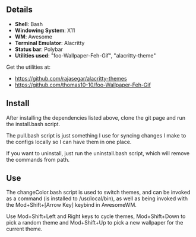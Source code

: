 ## Details
+ **Shell**: Bash
+ **Windowing System**: X11
+ **WM**: Awesome
+ **Terminal Emulator**: Alacritty
+ **Status bar**: Polybar
+ **Utilities used**: "foo-Wallpaper-Feh-Gif", "alacritty-theme"

Get the utilities at:
+ https://github.com/rajasegar/alacritty-themes
+ https://github.com/thomas10-10/foo-Wallpaper-Feh-Gif


## Install

After installing the dependencies listed above, clone the git page and run the install.bash script. 

The pull.bash script is just something I use for syncing changes I make to the configs locally so I can have them in one place. 


If you want to uninstall, just run the uninstall.bash script, which will remove the commands from path. 

## Use

The changeColor.bash script is used to switch themes, and can be invoked as a command (is installed to /usr/local/bin), as well as being invoked with the Mod+Shift+[Arrow Key] keybind in AwesomeWM. 

Use Mod+Shift+Left and Right keys to cycle themes, Mod+Shift+Down to pick a random theme and Mod+Shift+Up to pick a new wallpaper for the current theme. 

